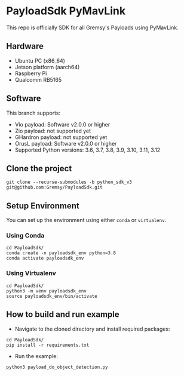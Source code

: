 # PayloadSdk PyMavLink
This repo is officially SDK for all Gremsy's Payloads using PyMavLink.

## Hardware
- Ubuntu PC (x86_64)
- Jetson platform (aarch64)
- Raspberry Pi
- Qualcomm RB5165

## Software
This branch supports:
- Vio payload: Software v2.0.0 or higher
- Zio payload: not supported yet
- GHardron payload: not supported yet
- OrusL payload: Software v2.0.0 or higher
- Supported Python versions: 3.6, 3.7, 3.8, 3.9, 3.10, 3.11, 3.12

## Clone the project 
```shell
git clone --recurse-submodules -b python_sdk_v3 git@github.com:Gremsy/PayloadSdk.git
```

## Setup Environment
You can set up the environment using either `conda` or `virtualenv`.

### Using Conda
```shell
cd PayloadSdk/
conda create -n payloadsdk_env python=3.8
conda activate payloadsdk_env
```

### Using Virtualenv
```shell
cd PayloadSdk/
python3 -m venv payloadsdk_env
source payloadsdk_env/bin/activate
```

## How to build and run example
- Navigate to the cloned directory and install required packages:

```shell
cd PayloadSdk/
pip install -r requirements.txt
```

- Run the example:
```shell
python3 payload_do_object_detection.py
```